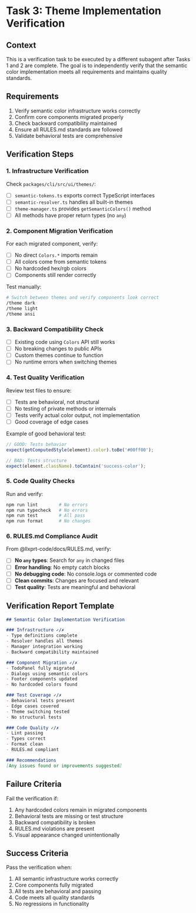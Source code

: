 # Task 3: Theme Implementation Verification

## Context

This is a verification task to be executed by a different subagent after Tasks 1 and 2 are complete. The goal is to independently verify that the semantic color implementation meets all requirements and maintains quality standards.

## Requirements

1. Verify semantic color infrastructure works correctly
2. Confirm core components migrated properly
3. Check backward compatibility maintained
4. Ensure all RULES.md standards are followed
5. Validate behavioral tests are comprehensive

## Verification Steps

### 1. Infrastructure Verification

Check `packages/cli/src/ui/themes/`:
- [ ] `semantic-tokens.ts` exports correct TypeScript interfaces
- [ ] `semantic-resolver.ts` handles all built-in themes
- [ ] `theme-manager.ts` provides `getSemanticColors()` method
- [ ] All methods have proper return types (no `any`)

### 2. Component Migration Verification

For each migrated component, verify:
- [ ] No direct `Colors.*` imports remain
- [ ] All colors come from semantic tokens
- [ ] No hardcoded hex/rgb colors
- [ ] Components still render correctly

Test manually:
```bash
# Switch between themes and verify components look correct
/theme dark
/theme light  
/theme ansi
```

### 3. Backward Compatibility Check

- [ ] Existing code using `Colors` API still works
- [ ] No breaking changes to public APIs
- [ ] Custom themes continue to function
- [ ] No runtime errors when switching themes

### 4. Test Quality Verification

Review test files to ensure:
- [ ] Tests are behavioral, not structural
- [ ] No testing of private methods or internals
- [ ] Tests verify actual color output, not implementation
- [ ] Good coverage of edge cases

Example of good behavioral test:
```typescript
// GOOD: Tests behavior
expect(getComputedStyle(element).color).toBe('#00ff00');

// BAD: Tests structure  
expect(element.className).toContain('success-color');
```

### 5. Code Quality Checks

Run and verify:
```bash
npm run lint        # No errors
npm run typecheck   # No errors
npm run test        # All pass
npm run format      # No changes
```

### 6. RULES.md Compliance Audit

From @llxprt-code/docs/RULES.md, verify:
- [ ] **No `any` types**: Search for `any` in changed files
- [ ] **Error handling**: No empty catch blocks
- [ ] **No debugging code**: No console.logs or commented code
- [ ] **Clean commits**: Changes are focused and relevant
- [ ] **Test quality**: Tests are meaningful and behavioral

## Verification Report Template

```markdown
## Semantic Color Implementation Verification

### Infrastructure ✓/✗
- Type definitions complete
- Resolver handles all themes
- Manager integration working
- Backward compatibility maintained

### Component Migration ✓/✗
- TodoPanel fully migrated
- Dialogs using semantic colors
- Footer components updated
- No hardcoded colors found

### Test Coverage ✓/✗
- Behavioral tests present
- Edge cases covered
- Theme switching tested
- No structural tests

### Code Quality ✓/✗
- Lint passing
- Types correct
- Format clean
- RULES.md compliant

### Recommendations
[Any issues found or improvements suggested]
```

## Failure Criteria

Fail the verification if:
1. Any hardcoded colors remain in migrated components
2. Behavioral tests are missing or test structure
3. Backward compatibility is broken
4. RULES.md violations are present
5. Visual appearance changed unintentionally

## Success Criteria

Pass the verification when:
1. All semantic infrastructure works correctly
2. Core components fully migrated
3. All tests are behavioral and passing
4. Code meets all quality standards
5. No regressions in functionality